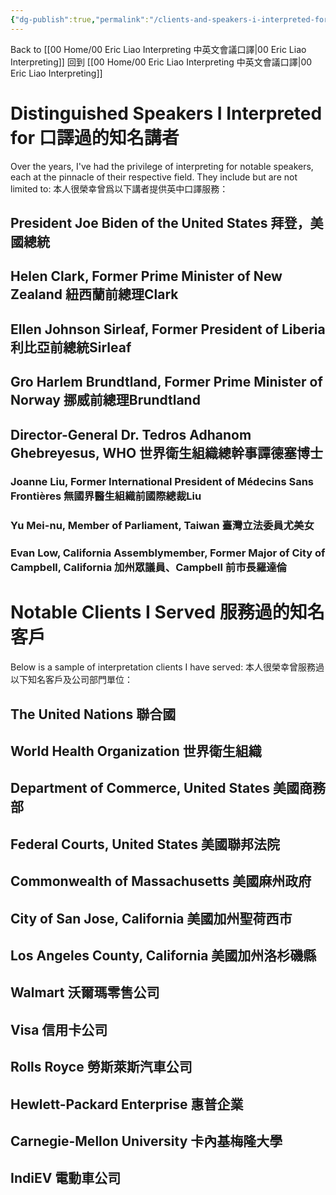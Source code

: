 ```yaml
---
{"dg-publish":true,"permalink":"/clients-and-speakers-i-interpreted-for/","noteIcon":"2"}
---
```


Back to [[00 Home/00 Eric Liao Interpreting 中英文會議口譯\|00 Eric Liao Interpreting]] 
回到 [[00 Home/00 Eric Liao Interpreting 中英文會議口譯\|00 Eric Liao Interpreting]]
# Distinguished Speakers I Interpreted for 口譯過的知名講者
Over the years, I've had the privilege of interpreting for notable speakers, each at the pinnacle of their respective field. They include but are not limited to:
本人很榮幸曾爲以下講者提供英中口譯服務：
## President Joe Biden of the United States 拜登，美國總統

## Helen Clark, Former Prime Minister of New Zealand 紐西蘭前總理Clark

## Ellen Johnson Sirleaf, Former President of Liberia 利比亞前總統Sirleaf

## Gro Harlem Brundtland, Former Prime Minister of Norway 挪威前總理Brundtland

## Director-General Dr. Tedros Adhanom Ghebreyesus, WHO 世界衛生組織總幹事譚德塞博士

### Joanne Liu, Former International President of Médecins Sans Frontières 無國界醫生組織前國際總裁Liu

### Yu Mei-nu, Member of Parliament, Taiwan 臺灣立法委員尤美女

### Evan Low, California Assemblymember, Former Major of City of Campbell, California 加州眾議員、Campbell 前市長羅達倫

# Notable Clients I Served 服務過的知名客戶
Below is a sample of interpretation clients I have served:
本人很榮幸曾服務過以下知名客戶及公司部門單位：
## The United Nations 聯合國
## World Health Organization 世界衛生組織
## Department of Commerce, United States 美國商務部

## Federal Courts, United States 美國聯邦法院

## Commonwealth of Massachusetts 美國麻州政府

## City of San Jose, California 美國加州聖荷西市

## Los Angeles County, California 美國加州洛杉磯縣

## Walmart 沃爾瑪零售公司

## Visa 信用卡公司

## Rolls Royce 勞斯萊斯汽車公司

## Hewlett-Packard Enterprise 惠普企業

## Carnegie-Mellon University 卡內基梅隆大學
## IndiEV 電動車公司